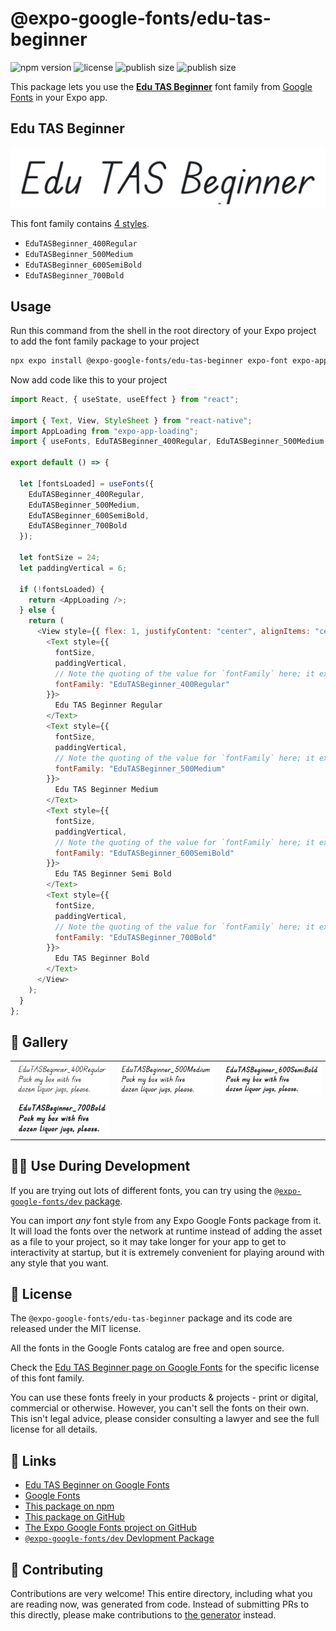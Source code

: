 # @expo-google-fonts/edu-tas-beginner

![npm version](https://flat.badgen.net/npm/v/@expo-google-fonts/edu-tas-beginner)
![license](https://flat.badgen.net/github/license/expo/google-fonts)
![publish size](https://flat.badgen.net/packagephobia/install/@expo-google-fonts/edu-tas-beginner)
![publish size](https://flat.badgen.net/packagephobia/publish/@expo-google-fonts/edu-tas-beginner)

This package lets you use the [**Edu TAS Beginner**](https://fonts.google.com/specimen/Edu+TAS+Beginner) font family from [Google Fonts](https://fonts.google.com/) in your Expo app.

## Edu TAS Beginner

![Edu TAS Beginner](./font-family.png)

This font family contains [4 styles](#-gallery).

- `EduTASBeginner_400Regular`
- `EduTASBeginner_500Medium`
- `EduTASBeginner_600SemiBold`
- `EduTASBeginner_700Bold`

## Usage

Run this command from the shell in the root directory of your Expo project to add the font family package to your project

```sh
npx expo install @expo-google-fonts/edu-tas-beginner expo-font expo-app-loading
```

Now add code like this to your project

```js
import React, { useState, useEffect } from "react";

import { Text, View, StyleSheet } from "react-native";
import AppLoading from "expo-app-loading";
import { useFonts, EduTASBeginner_400Regular, EduTASBeginner_500Medium, EduTASBeginner_600SemiBold, EduTASBeginner_700Bold } from '@expo-google-fonts/edu-tas-beginner';

export default () => {

  let [fontsLoaded] = useFonts({
    EduTASBeginner_400Regular, 
    EduTASBeginner_500Medium, 
    EduTASBeginner_600SemiBold, 
    EduTASBeginner_700Bold
  });

  let fontSize = 24;
  let paddingVertical = 6;

  if (!fontsLoaded) {
    return <AppLoading />;
  } else {
    return (
      <View style={{ flex: 1, justifyContent: "center", alignItems: "center" }}>
        <Text style={{
          fontSize,
          paddingVertical,
          // Note the quoting of the value for `fontFamily` here; it expects a string!
          fontFamily: "EduTASBeginner_400Regular"
        }}>
          Edu TAS Beginner Regular
        </Text>
        <Text style={{
          fontSize,
          paddingVertical,
          // Note the quoting of the value for `fontFamily` here; it expects a string!
          fontFamily: "EduTASBeginner_500Medium"
        }}>
          Edu TAS Beginner Medium
        </Text>
        <Text style={{
          fontSize,
          paddingVertical,
          // Note the quoting of the value for `fontFamily` here; it expects a string!
          fontFamily: "EduTASBeginner_600SemiBold"
        }}>
          Edu TAS Beginner Semi Bold
        </Text>
        <Text style={{
          fontSize,
          paddingVertical,
          // Note the quoting of the value for `fontFamily` here; it expects a string!
          fontFamily: "EduTASBeginner_700Bold"
        }}>
          Edu TAS Beginner Bold
        </Text>
      </View>
    );
  }
};
```

## 🔡 Gallery


||||
|-|-|-|
|![EduTASBeginner_400Regular](./EduTASBeginner_400Regular.ttf.png)|![EduTASBeginner_500Medium](./EduTASBeginner_500Medium.ttf.png)|![EduTASBeginner_600SemiBold](./EduTASBeginner_600SemiBold.ttf.png)||
|![EduTASBeginner_700Bold](./EduTASBeginner_700Bold.ttf.png)||||


## 👩‍💻 Use During Development

If you are trying out lots of different fonts, you can try using the [`@expo-google-fonts/dev` package](https://github.com/expo/google-fonts/tree/master/font-packages/dev#readme).

You can import _any_ font style from any Expo Google Fonts package from it. It will load the fonts over the network at runtime instead of adding the asset as a file to your project, so it may take longer for your app to get to interactivity at startup, but it is extremely convenient for playing around with any style that you want.


## 📖 License

The `@expo-google-fonts/edu-tas-beginner` package and its code are released under the MIT license.

All the fonts in the Google Fonts catalog are free and open source.

Check the [Edu TAS Beginner page on Google Fonts](https://fonts.google.com/specimen/Edu+TAS+Beginner) for the specific license of this font family.

You can use these fonts freely in your products & projects - print or digital, commercial or otherwise. However, you can't sell the fonts on their own. This isn't legal advice, please consider consulting a lawyer and see the full license for all details.

## 🔗 Links

- [Edu TAS Beginner on Google Fonts](https://fonts.google.com/specimen/Edu+TAS+Beginner)
- [Google Fonts](https://fonts.google.com/)
- [This package on npm](https://www.npmjs.com/package/@expo-google-fonts/edu-tas-beginner)
- [This package on GitHub](https://github.com/expo/google-fonts/tree/master/font-packages/edu-tas-beginner)
- [The Expo Google Fonts project on GitHub](https://github.com/expo/google-fonts)
- [`@expo-google-fonts/dev` Devlopment Package](https://github.com/expo/google-fonts/tree/master/font-packages/dev)

## 🤝 Contributing

Contributions are very welcome! This entire directory, including what you are reading now, was generated from code. Instead of submitting PRs to this directly, please make contributions to [the generator](https://github.com/expo/google-fonts/tree/master/packages/generator) instead.
